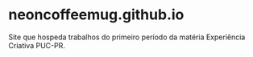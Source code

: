 # neoncoffeemug.github.io

Site que hospeda trabalhos do primeiro período da matéria Experiência Criativa PUC-PR.
